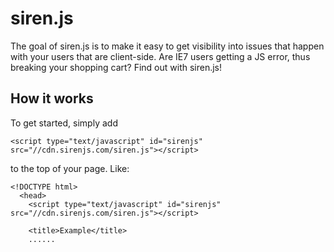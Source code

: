 siren.js
========

The goal of siren.js is to make it easy to get visibility into issues that happen
with your users that are client-side. Are IE7 users getting a JS error, thus breaking
your shopping cart? Find out with siren.js!

How it works
------------

To get started, simply add

    <script type="text/javascript" id="sirenjs" src="//cdn.sirenjs.com/siren.js"></script>

to the top of your page. Like:

    <!DOCTYPE html>
      <head>
        <script type="text/javascript" id="sirenjs" src="//cdn.sirenjs.com/siren.js"></script>

        <title>Example</title>
        ......


